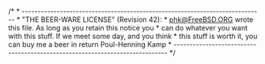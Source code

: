 /* * ---------------------------------------------------------------------------- * "THE BEER-WARE LICENSE" (Revision 42): * <phk@FreeBSD.ORG> wrote this file. As long as you retain this notice you * can do whatever you want with this stuff. If we meet some day, and you think * this stuff is worth it, you can buy me a beer in return Poul-Henning Kamp * ---------------------------------------------------------------------------- */
